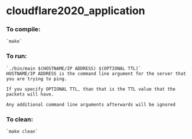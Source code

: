 # cloudflare2020_application

### To compile:
    `make`

### To run:
    `./bin/main $(HOSTNAME/IP ADDRESS) $(OPTIONAL TTL)` 
    HOSTNAME/IP ADDRESS is the command line argument for the server that you are trying to ping.

    If you specify OPTIONAL TTL, than that is the TTL value that the packets will have. 
    
    Any additional command line arguments afterwards will be ignored

### To clean:
    `make clean`